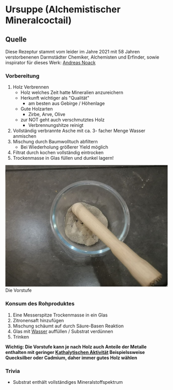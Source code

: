 # Ursuppe (Alchemistischer Mineralcoctail)
## Quelle
Diese Rezeptur stammt vom leider im Jahre 2021 mit 58 Jahren verstorbenenen Darmstädter Chemiker, Alchemisten und Erfinder, sowie inspirator für dieses Werk: [Andreas Noack](../Wichtige_Persönlichkeiten/Andreas%20Noack.md)

### Vorbereitung
1. Holz Verbrennen
	- Holz welches Zeit hatte Mineralien anzureichern
	- Herkunft wichtiger als "Qualität"
		- am besten aus Gebirge / Höhenlage
	- Gute Holzarten
		- Zirbe, Arve, Olive
	- zur NOT geht auch verschmutztes Holz
		- Verbrennungshitze reinigt
2. Vollständig verbrannte Asche mit ca. 3- facher Menge Wasser anmischen
3. Mischung durch Baumwolltuch abfiltern
	- Bei Wiederholung größerer Yield möglich
4. Filtrat durch kochen vollständig eintrocken
5. Trockenmasse in Glas füllen und dunkel lagern!

![Alchemistensuppe | 600](__Attatchments/Ursuppe.jpg)
Die Vorstufe


### Konsum des Rohproduktes
1. Eine Messerspitze Trockenmasse in ein Glas
2. Zitronensaft hinzufügen
3. Mischung schäumt auf durch Säure-Basen Reaktion
4. Glas mit [Wasser](../Stoffe/Rohstoffe/Wasser.md) auffüllen / Substrat verdünnen
5. Trinken


**Wichtig: Die Vorstufe kann je nach Holz auch Anteile der Metalle enthalten mit geringer [Kathalytischen Aktivität](../Glossar/Kathalytisch%20aktives%20Metall.md) Beispielssweise Quecksilber oder Cadmium, daher immer gutes Holz wählen**
	
### Trivia
- Substrat enthält vollständiges Mineralstoffspektrum